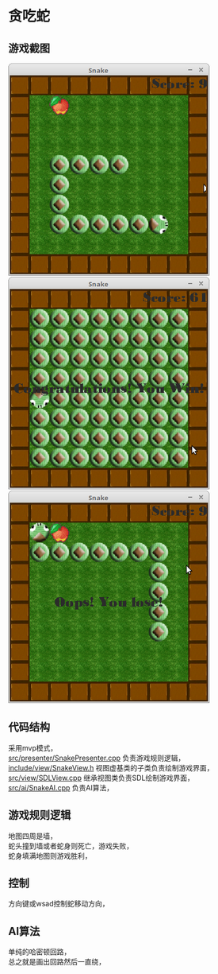 # 贪吃蛇

## 游戏截图
![img](screenshots/running.png)
![img](screenshots/win.png)
![img](screenshots/lose.png)

## 代码结构
采用mvp模式，  
[src/presenter/SnakePresenter.cpp](src/presenter/SnakePresenter.cpp)
负责游戏规则逻辑，  
[include/view/SnakeView.h](include/view/SnakeView.h)
视图虚基类的子类负责绘制游戏界面，  
[src/view/SDLView.cpp](src/view/SDLView.cpp)
继承视图类负责SDL绘制游戏界面，  
[src/ai/SnakeAI.cpp](src/ai/SnakeAI.cpp)
负责AI算法，  


## 游戏规则逻辑
地图四周是墙，  
蛇头撞到墙或者蛇身则死亡，游戏失败，  
蛇身填满地图则游戏胜利，  

## 控制
方向键或wsad控制蛇移动方向，  


## AI算法
单纯的哈密顿回路，  
总之就是画出回路然后一直绕，  
